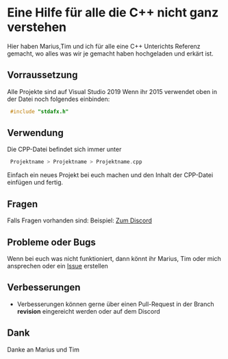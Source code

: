# Eine Hilfe für alle die C++ nicht ganz verstehen

Hier haben Marius,Tim und ich für alle eine C++ Unterichts Referenz gemacht, wo alles was wir je gemacht haben hochgeladen und erkärt ist.
## Vorraussetzung

Alle Projekte sind auf Visual Studio 2019
Wenn ihr 2015 verwendet oben in der Datei noch folgendes einbinden:
```cpp
 #include "stdafx.h"
```

## Verwendung

Die CPP-Datei befindet sich immer unter
```cpp
 Projektname > Projektname > Projektname.cpp
```
Einfach ein neues Projekt bei euch machen und den Inhalt der CPP-Datei einfügen und fertig.

## Fragen

Falls Fragen vorhanden sind:
Beispiel: [Zum Discord](https://sebcodes.de/discord/)

## Probleme oder Bugs

Wenn bei euch was nicht funktioniert, dann könnt ihr Marius, Tim oder mich ansprechen oder ein [Issue](https://github.com/sebcodes/cpp-basycs/issues/new/choose) erstellen

## Verbesserungen
- Verbesserungen können gerne über einen Pull-Request in der Branch **revision** eingereicht werden oder auf dem Discord

## Dank

Danke an Marius und Tim

